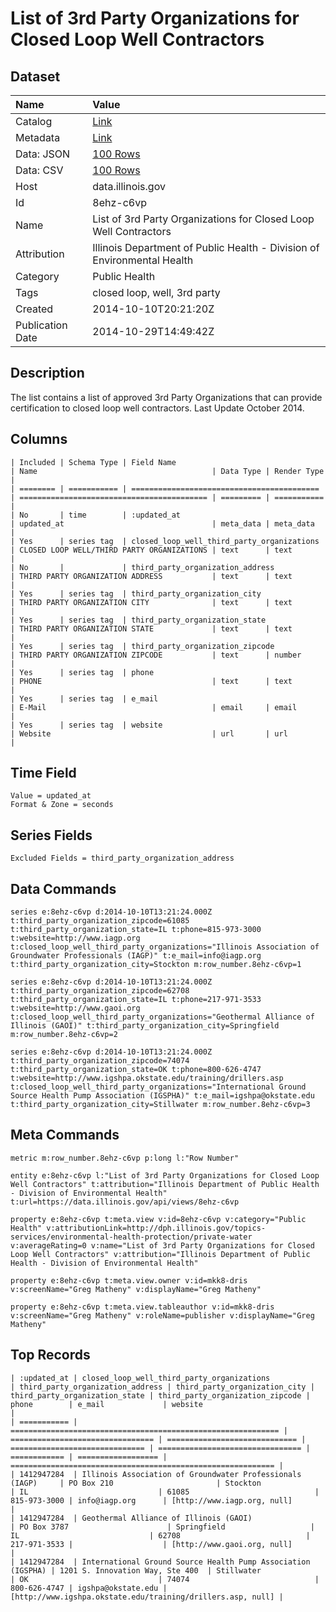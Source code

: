 # List of 3rd Party Organizations for Closed Loop Well Contractors

## Dataset

| Name | Value |
| :--- | :---- |
| Catalog | [Link](https://catalog.data.gov/dataset/list-of-3rd-party-organizations-for-closed-loop-well-contractors-1685d) |
| Metadata | [Link](https://data.illinois.gov/api/views/8ehz-c6vp) |
| Data: JSON | [100 Rows](https://data.illinois.gov/api/views/8ehz-c6vp/rows.json?max_rows=100) |
| Data: CSV | [100 Rows](https://data.illinois.gov/api/views/8ehz-c6vp/rows.csv?max_rows=100) |
| Host | data.illinois.gov |
| Id | 8ehz-c6vp |
| Name | List of 3rd Party Organizations for Closed Loop Well Contractors |
| Attribution | Illinois Department of Public Health - Division of Environmental Health |
| Category | Public Health |
| Tags | closed loop, well, 3rd party |
| Created | 2014-10-10T20:21:20Z |
| Publication Date | 2014-10-29T14:49:42Z |

## Description

The list contains a list of approved 3rd Party Organizations that can provide certification to closed loop well contractors. Last Update October 2014.

## Columns

```ls
| Included | Schema Type | Field Name                                 | Name                                       | Data Type | Render Type |
| ======== | =========== | ========================================== | ========================================== | ========= | =========== |
| No       | time        | :updated_at                                | updated_at                                 | meta_data | meta_data   |
| Yes      | series tag  | closed_loop_well_third_party_organizations | CLOSED LOOP WELL/THIRD PARTY ORGANIZATIONS | text      | text        |
| No       |             | third_party_organization_address           | THIRD PARTY ORGANIZATION ADDRESS           | text      | text        |
| Yes      | series tag  | third_party_organization_city              | THIRD PARTY ORGANIZATION CITY              | text      | text        |
| Yes      | series tag  | third_party_organization_state             | THIRD PARTY ORGANIZATION STATE             | text      | text        |
| Yes      | series tag  | third_party_organization_zipcode           | THIRD PARTY ORGANIZATION ZIPCODE           | text      | number      |
| Yes      | series tag  | phone                                      | PHONE                                      | text      | text        |
| Yes      | series tag  | e_mail                                     | E-Mail                                     | email     | email       |
| Yes      | series tag  | website                                    | Website                                    | url       | url         |
```

## Time Field

```ls
Value = updated_at
Format & Zone = seconds
```

## Series Fields

```ls
Excluded Fields = third_party_organization_address
```

## Data Commands

```ls
series e:8ehz-c6vp d:2014-10-10T13:21:24.000Z t:third_party_organization_zipcode=61085 t:third_party_organization_state=IL t:phone=815-973-3000 t:website=http://www.iagp.org t:closed_loop_well_third_party_organizations="Illinois Association of Groundwater Professionals (IAGP)" t:e_mail=info@iagp.org t:third_party_organization_city=Stockton m:row_number.8ehz-c6vp=1

series e:8ehz-c6vp d:2014-10-10T13:21:24.000Z t:third_party_organization_zipcode=62708 t:third_party_organization_state=IL t:phone=217-971-3533 t:website=http://www.gaoi.org t:closed_loop_well_third_party_organizations="Geothermal Alliance of Illinois (GAOI)" t:third_party_organization_city=Springfield m:row_number.8ehz-c6vp=2

series e:8ehz-c6vp d:2014-10-10T13:21:24.000Z t:third_party_organization_zipcode=74074 t:third_party_organization_state=OK t:phone=800-626-4747 t:website=http://www.igshpa.okstate.edu/training/drillers.asp t:closed_loop_well_third_party_organizations="International Ground Source Health Pump Association (IGSPHA)" t:e_mail=igshpa@okstate.edu t:third_party_organization_city=Stillwater m:row_number.8ehz-c6vp=3
```

## Meta Commands

```ls
metric m:row_number.8ehz-c6vp p:long l:"Row Number"

entity e:8ehz-c6vp l:"List of 3rd Party Organizations for Closed Loop Well Contractors" t:attribution="Illinois Department of Public Health - Division of Environmental Health" t:url=https://data.illinois.gov/api/views/8ehz-c6vp

property e:8ehz-c6vp t:meta.view v:id=8ehz-c6vp v:category="Public Health" v:attributionLink=http://dph.illinois.gov/topics-services/environmental-health-protection/private-water v:averageRating=0 v:name="List of 3rd Party Organizations for Closed Loop Well Contractors" v:attribution="Illinois Department of Public Health - Division of Environmental Health"

property e:8ehz-c6vp t:meta.view.owner v:id=mkk8-dris v:screenName="Greg Matheny" v:displayName="Greg Matheny"

property e:8ehz-c6vp t:meta.view.tableauthor v:id=mkk8-dris v:screenName="Greg Matheny" v:roleName=publisher v:displayName="Greg Matheny"
```

## Top Records

```ls
| :updated_at | closed_loop_well_third_party_organizations                   | third_party_organization_address | third_party_organization_city | third_party_organization_state | third_party_organization_zipcode | phone        | e_mail             | website                                                     | 
| =========== | ============================================================ | ================================ | ============================= | ============================== | ================================ | ============ | ================== | =========================================================== | 
| 1412947284  | Illinois Association of Groundwater Professionals (IAGP)     | PO Box 210                       | Stockton                      | IL                             | 61085                            | 815-973-3000 | info@iagp.org      | [http://www.iagp.org, null]                                 | 
| 1412947284  | Geothermal Alliance of Illinois (GAOI)                       | PO Box 3787                      | Springfield                   | IL                             | 62708                            | 217-971-3533 |                    | [http://www.gaoi.org, null]                                 | 
| 1412947284  | International Ground Source Health Pump Association (IGSPHA) | 1201 S. Innovation Way, Ste 400  | Stillwater                    | OK                             | 74074                            | 800-626-4747 | igshpa@okstate.edu | [http://www.igshpa.okstate.edu/training/drillers.asp, null] | 
```